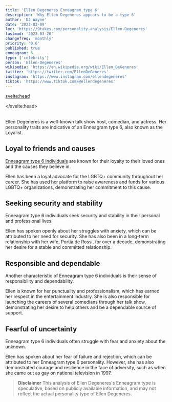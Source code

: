 ```yaml
---
title: 'Ellen Degeneres Enneagram type 6'
description: 'Why Ellen Degeneres appears to be a type 6'
author: 'DJ Wayne'
date: '2023-03-09'
loc: 'https://9takes.com/personality-analysis/Ellen-Degeneres'
lastmod: '2023-03-26'
changefreq: 'monthly'
priority: '0.6'
published: true
enneagram: 6
type: ['celebrity']
person: 'Ellen-Degeneres'
wikipedia: 'https://en.wikipedia.org/wiki/Ellen_DeGeneres'
twitter: 'https://twitter.com/EllenDeGeneres'
instagram: 'https://www.instagram.com/ellendegeneres'
tiktok: 'https://www.tiktok.com/@ellendegeneres'
---
```


<svelte:head>

</svelte:head>

<!-- quitting hollywood after commedy tour -->

<script>
	import  PopCard  from "$lib/components/atoms/PopCard.svelte";
import BlogPurpose from '$lib/components/blog/BlogPurpose.svelte'
</script>
<div
	style="display: flex;
    justify-content: center;
    margin: 1rem 0;
	"
>
	<PopCard
		image={`/types/6s/${'Ellen-Degeneres'}.webp`}
		showIcon={false}
		enneagramType="6"
		displayText="Ellen Degeneres"
		subtext=""
	/>
</div>

<p class="firstLetter">Ellen Degeneres is a well-known talk show host, comedian, and actress. Her personality traits are indicative of an Enneagram type 6, also known as the Loyalist.</p>

## Loyal to friends and causes

[Enneagram type 6 individuals](/enneagram-corner/enneagram-type-6) are known for their loyalty to their loved ones and the causes they believe in.

Ellen has been a loyal advocate for the LGBTQ+ community throughout her career. She has used her platform to raise awareness and funds for various LGBTQ+ organizations, demonstrating her commitment to this cause.

## Seeking security and stability

Enneagram type 6 individuals seek security and stability in their personal and professional lives.

Ellen has spoken openly about her struggles with anxiety, which can be attributed to her need for security. She has also been in a long-term relationship with her wife, Portia de Rossi, for over a decade, demonstrating her desire for a stable and committed relationship.

## Responsible and dependable

Another characteristic of Enneagram type 6 individuals is their sense of responsibility and dependability.

Ellen is known for her punctuality and professionalism, which has earned her respect in the entertainment industry. She is also responsible for launching the careers of several comedians through her talk show, demonstrating her desire to help others and be a dependable source of support.

<BlogPurpose/>

## Fearful of uncertainty

Enneagram type 6 individuals often struggle with fear and anxiety about the unknown.

Ellen has spoken about her fear of failure and rejection, which can be attributed to her Enneagram type 6 personality. However, she has also demonstrated courage and resilience in the face of adversity, such as when she came out as gay on national television in 1997.

> **Disclaimer** This analysis of Ellen Degeneres's Enneagram type is speculative, based on publicly available information, and may not reflect the actual personality type of Ellen Degeneres.
